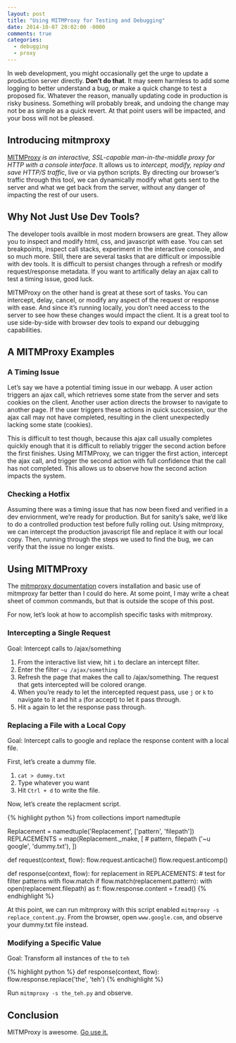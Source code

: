```yaml
---
layout: post
title: "Using MITMProxy for Testing and Debugging"
date: 2014-10-07 20:02:00 -0000
comments: true
categories:
  - debugging
  - proxy
---
```


In web development, you might occasionally get the urge to update a production server directly. **Don’t do that**. It may seem harmless to add some logging to better understand a bug, or make a quick change to test a proposed fix. Whatever the reason, manually updating code in production is risky business. Something will probably break, and undoing the change may not be as simple as a quick revert. At that point users will be impacted, and your boss will not be pleased.

## Introducing mitmproxy

[MITMProxy][mitmproxy] *is an interactive, SSL-capable man-in-the-middle proxy for HTTP with a console interface*. It allows us to *intercept, modify, replay and save HTTP/S traffic*, live or via python scripts. By directing our browser’s traffic through this tool, we can dynamically modify what gets sent to the server and what we get back from the server, without any danger of impacting the rest of our users.

## Why Not Just Use Dev Tools?

The developer tools availble in most modern browsers are great. They allow you to inspect and modify html, css, and javascript with ease. You can set breakpoints, inspect call stacks, experiment in the interactive console, and so much more. Still, there are several tasks that are difficult or impossible with dev tools. It is difficult to persist changes through a refresh or modify request/response metadata. If you want to artifically
delay an ajax call to test a timing issue, good luck.

MITMProxy on the other hand is great at these sort of tasks. You can intercept, delay, cancel, or modify any aspect of the request or response with ease. And since it’s running locally, you don’t need access to the server to see how these changes would impact the client. It is a great tool to use side-by-side with browser dev tools to expand our debugging capabilities.

## A MITMProxy Examples

### A Timing Issue

Let’s say we have a potential timing issue in our webapp. A user action triggers an ajax call, which retrieves some state from the server and sets cookies on the client. Another user action directs the browser to navigate to another page. If the user triggers these actions in quick succession, our the ajax call may not have completed, resulting in the client unexpectedly lacking some state (cookies).

This is difficult to test though, because this ajax call usually completes quickly enough that it is difficult to reliably trigger the second action before the first finishes. Using MITMProxy, we can trigger the first action, intercept the ajax call, and trigger the second action with full confidence that the call has not completed. This allows us to observe how the second action impacts the system.

### Checking a Hotfix

Assuming there was a timing issue that has now been fixed and verified in a dev enviornment, we’re ready for production. But for sanity’s sake, we’d like to do a controlled production test before fully rolling out. Using mitmproxy, we can intercept the production javascript file and replace it with our local copy. Then, running through the steps we used to find the bug, we can verify that the issue no longer exists.

## Using MITMProxy

The [mitmproxy documentation][mitmdocs] covers installation and basic use of mitmproxy far better than I could do here. At some point, I may write a cheat sheet of common commands, but that is outside the scope of this post.

For now, let’s look at how to accomplish specific tasks with mitmproxy.

### Intercepting a Single Request

Goal: Intercept calls to /ajax/something

1. From the interactive list view, hit ``i`` to declare an intercept filter.
1. Enter the filter ``~u /ajax/something``
1. Refresh the page that makes the call to /ajax/something. The request that gets intercepted will be colored orange.
1. When you’re ready to let the intercepted request pass, use ``j`` or ``k`` to navigate to it and hit ``a`` (for accept) to let it pass through.
1. Hit ``a`` again to let the response pass through.

### Replacing a File with a Local Copy

Goal: Intercept calls to google and replace the response content with a local file.

First, let’s create a dummy file. 

1. ``cat > dummy.txt`` 
2. Type whatever you want 
3. Hit ``Ctrl + d`` to write the file.

Now, let’s create the replacment script.

{% highlight python %}
from collections import namedtuple

Replacement = namedtuple('Replacement', ['pattern', 'filepath'])
REPLACEMENTS = map(Replacement._make, [
    # pattern, filepath
    ('~u google', 'dummy.txt'),
])


def request(context, flow):
    flow.request.anticache()
    flow.request.anticomp()


def response(context, flow):
    for replacement in REPLACEMENTS:
        # test for filter patterns with flow.match
        if flow.match(replacement.pattern):
            with open(replacement.filepath) as f:
                flow.response.content = f.read()
{% endhighlight %}

At this point, we can run mitmproxy with this script enabled ``mitmproxy -s replace_content.py``. From the browser, open ``www.google.com``, and observe your dummy.txt file instead.

### Modifying a Specific Value

Goal: Transform all instances of ``the`` to ``teh``

{% highlight python %}
def response(context, flow):
    flow.response.replace('the', 'teh')
{% endhighlight %}

Run ``mitmproxy -s the_teh.py`` and observe.

## Conclusion

MITMProxy is awesome.  [Go use it.][mitmproxy]

[mitmproxy]: http://mitmproxy.org/index.html
[mitmdocs]: http://mitmproxy.org/doc/index.html


